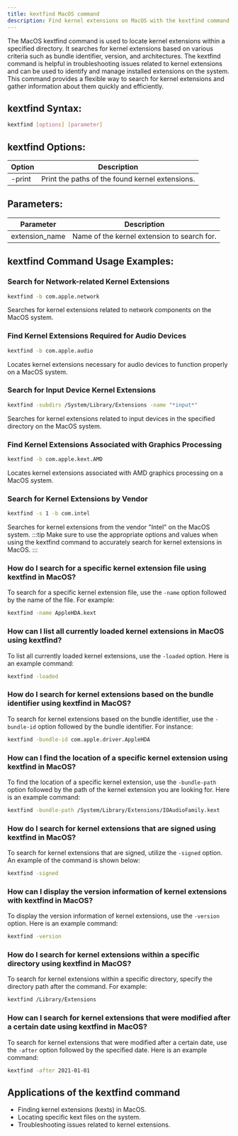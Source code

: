 ```yaml
---
title: kextfind MacOS command
description: Find kernel extensions on MacOS with the kextfind command.
---
```


The MacOS kextfind command is used to locate kernel extensions within a specified directory. It searches for kernel extensions based on various criteria such as bundle identifier, version, and architectures. The kextfind command is helpful in troubleshooting issues related to kernel extensions and can be used to identify and manage installed extensions on the system. This command provides a flexible way to search for kernel extensions and gather information about them quickly and efficiently.
## kextfind Syntax:
```bash
kextfind [options] [parameter]
```
## kextfind Options:

| Option            | Description                                  |
|-------------------|----------------------------------------------|
| -print            | Print the paths of the found kernel extensions. |

## Parameters:

| Parameter         | Description                                  |
|-------------------|----------------------------------------------|
| extension_name    | Name of the kernel extension to search for.   |
## kextfind Command Usage Examples:
### Search for Network-related Kernel Extensions
```bash
kextfind -b com.apple.network
```
Searches for kernel extensions related to network components on the MacOS system.

### Find Kernel Extensions Required for Audio Devices
```bash
kextfind -b com.apple.audio
```
Locates kernel extensions necessary for audio devices to function properly on a MacOS system.

### Search for Input Device Kernel Extensions
```bash
kextfind -subdirs /System/Library/Extensions -name "*input*"
```
Searches for kernel extensions related to input devices in the specified directory on the MacOS system.

### Find Kernel Extensions Associated with Graphics Processing
```bash
kextfind -b com.apple.kext.AMD
```
Locates kernel extensions associated with AMD graphics processing on a MacOS system.

### Search for Kernel Extensions by Vendor
```bash
kextfind -s 1 -b com.intel
```
Searches for kernel extensions from the vendor "Intel" on the MacOS system.
:::tip
Make sure to use the appropriate options and values when using the kextfind command to accurately search for kernel extensions in MacOS.
:::

### How do I search for a specific kernel extension file using kextfind in MacOS?
To search for a specific kernel extension file, use the `-name` option followed by the name of the file. For example:
```bash
kextfind -name AppleHDA.kext
```

### How can I list all currently loaded kernel extensions in MacOS using kextfind?
To list all currently loaded kernel extensions, use the `-loaded` option. Here is an example command:
```bash
kextfind -loaded
```

### How do I search for kernel extensions based on the bundle identifier using kextfind in MacOS?
To search for kernel extensions based on the bundle identifier, use the `-bundle-id` option followed by the bundle identifier. For instance:
```bash
kextfind -bundle-id com.apple.driver.AppleHDA
```

### How can I find the location of a specific kernel extension using kextfind in MacOS?
To find the location of a specific kernel extension, use the `-bundle-path` option followed by the path of the kernel extension you are looking for. Here is an example command:
```bash
kextfind -bundle-path /System/Library/Extensions/IOAudioFamily.kext
```

### How do I search for kernel extensions that are signed using kextfind in MacOS?
To search for kernel extensions that are signed, utilize the `-signed` option. An example of the command is shown below:
```bash
kextfind -signed
```

### How can I display the version information of kernel extensions with kextfind in MacOS?
To display the version information of kernel extensions, use the `-version` option. Here is an example command:
```bash
kextfind -version
```

### How do I search for kernel extensions within a specific directory using kextfind in MacOS?
To search for kernel extensions within a specific directory, specify the directory path after the command. For example:
```bash
kextfind /Library/Extensions
```

### How can I search for kernel extensions that were modified after a certain date using kextfind in MacOS?
To search for kernel extensions that were modified after a certain date, use the `-after` option followed by the specified date. Here is an example command:
```bash
kextfind -after 2021-01-01
```
## Applications of the kextfind command

- Finding kernel extensions (kexts) in MacOS.
- Locating specific kext files on the system.
- Troubleshooting issues related to kernel extensions.